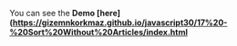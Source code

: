 You can see the **Demo [here](https://gizemnkorkmaz.github.io/javascript30/17%20-%20Sort%20Without%20Articles/index.html**
